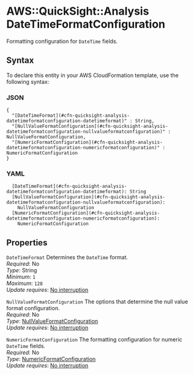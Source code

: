 # AWS::QuickSight::Analysis DateTimeFormatConfiguration<a name="aws-properties-quicksight-analysis-datetimeformatconfiguration"></a>

Formatting configuration for `DateTime` fields\.

## Syntax<a name="aws-properties-quicksight-analysis-datetimeformatconfiguration-syntax"></a>

To declare this entity in your AWS CloudFormation template, use the following syntax:

### JSON<a name="aws-properties-quicksight-analysis-datetimeformatconfiguration-syntax.json"></a>

```
{
  "[DateTimeFormat](#cfn-quicksight-analysis-datetimeformatconfiguration-datetimeformat)" : String,
  "[NullValueFormatConfiguration](#cfn-quicksight-analysis-datetimeformatconfiguration-nullvalueformatconfiguration)" : NullValueFormatConfiguration,
  "[NumericFormatConfiguration](#cfn-quicksight-analysis-datetimeformatconfiguration-numericformatconfiguration)" : NumericFormatConfiguration
}
```

### YAML<a name="aws-properties-quicksight-analysis-datetimeformatconfiguration-syntax.yaml"></a>

```
  [DateTimeFormat](#cfn-quicksight-analysis-datetimeformatconfiguration-datetimeformat): String
  [NullValueFormatConfiguration](#cfn-quicksight-analysis-datetimeformatconfiguration-nullvalueformatconfiguration):
    NullValueFormatConfiguration
  [NumericFormatConfiguration](#cfn-quicksight-analysis-datetimeformatconfiguration-numericformatconfiguration):
    NumericFormatConfiguration
```

## Properties<a name="aws-properties-quicksight-analysis-datetimeformatconfiguration-properties"></a>

`DateTimeFormat` <a name="cfn-quicksight-analysis-datetimeformatconfiguration-datetimeformat"></a>
Determines the `DateTime` format\.  
_Required_: No  
_Type_: String  
_Minimum_: `1`  
_Maximum_: `128`  
_Update requires_: [No interruption](https://docs.aws.amazon.com/AWSCloudFormation/latest/UserGuide/using-cfn-updating-stacks-update-behaviors.html#update-no-interrupt)

`NullValueFormatConfiguration` <a name="cfn-quicksight-analysis-datetimeformatconfiguration-nullvalueformatconfiguration"></a>
The options that determine the null value format configuration\.  
_Required_: No  
_Type_: [NullValueFormatConfiguration](aws-properties-quicksight-analysis-nullvalueformatconfiguration.md)  
_Update requires_: [No interruption](https://docs.aws.amazon.com/AWSCloudFormation/latest/UserGuide/using-cfn-updating-stacks-update-behaviors.html#update-no-interrupt)

`NumericFormatConfiguration` <a name="cfn-quicksight-analysis-datetimeformatconfiguration-numericformatconfiguration"></a>
The formatting configuration for numeric `DateTime` fields\.  
_Required_: No  
_Type_: [NumericFormatConfiguration](aws-properties-quicksight-analysis-numericformatconfiguration.md)  
_Update requires_: [No interruption](https://docs.aws.amazon.com/AWSCloudFormation/latest/UserGuide/using-cfn-updating-stacks-update-behaviors.html#update-no-interrupt)
